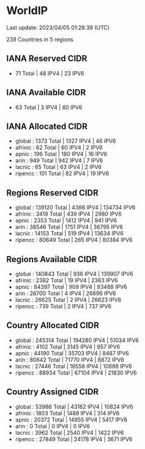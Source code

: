 # WorldIP

Last update: 2023/04/05 01:28:39 (UTC)

238 Countries in 5 regions

## IANA Reserved CIDR

- 71 Total | 48 IPV4 | 23 IPV6

## IANA Available CIDR

- 63 Total | 3 IPV4 | 60 IPV6

## IANA Allocated CIDR

- global : 1373 Total | 1327 IPV4 | 46 IPV6
- afrinic : 62 Total | 60 IPV4 | 2 IPV6
- apnic : 196 Total | 180 IPV4 | 16 IPV6
- arin : 949 Total | 942 IPV4 | 7 IPV6
- lacnic : 65 Total | 63 IPV4 | 2 IPV6
- ripencc : 101 Total | 82 IPV4 | 19 IPV6

## Regions Reserved CIDR

- global : 139120 Total | 4386 IPV4 | 134734 IPV6
- afrinic : 3419 Total | 439 IPV4 | 2980 IPV6
- apnic : 2353 Total | 1412 IPV4 | 941 IPV6
- arin : 38546 Total | 1751 IPV4 | 36795 IPV6
- lacnic : 14153 Total | 519 IPV4 | 13634 IPV6
- ripencc : 80649 Total | 265 IPV4 | 80384 IPV6

## Regions Available CIDR

- global : 140843 Total | 936 IPV4 | 139907 IPV6
- afrinic : 2382 Total | 19 IPV4 | 2363 IPV6
- apnic : 84397 Total | 909 IPV4 | 83488 IPV6
- arin : 26700 Total | 4 IPV4 | 26696 IPV6
- lacnic : 26625 Total | 2 IPV4 | 26623 IPV6
- ripencc : 739 Total | 2 IPV4 | 737 IPV6

## Country Allocated CIDR

- global : 245314 Total | 194280 IPV4 | 51034 IPV6
- afrinic : 4102 Total | 3145 IPV4 | 957 IPV6
- apnic : 44190 Total | 35703 IPV4 | 8487 IPV6
- arin : 80642 Total | 71770 IPV4 | 8872 IPV6
- lacnic : 27446 Total | 16558 IPV4 | 10888 IPV6
- ripencc : 88934 Total | 67104 IPV4 | 21830 IPV6

## Country Assigned CIDR

- global : 53986 Total | 43162 IPV4 | 10824 IPV6
- afrinic : 1803 Total | 1489 IPV4 | 314 IPV6
- apnic : 20372 Total | 14955 IPV4 | 5417 IPV6
- arin : 0 Total | 0 IPV4 | 0 IPV6
- lacnic : 3962 Total | 2540 IPV4 | 1422 IPV6
- ripencc : 27849 Total | 24178 IPV4 | 3671 IPV6
